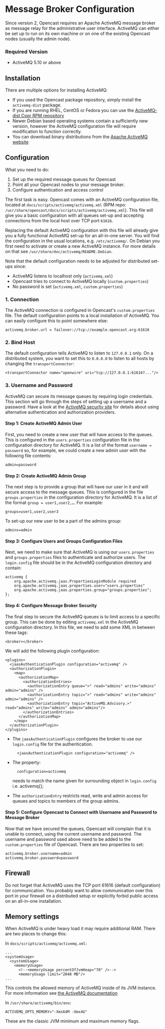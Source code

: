 Message Broker Configuration
============================

Since version 2, Opencast requires an Apache ActiveMQ message broker as message relay for the administrative user
interface. ActiveMQ can either be set up to run on its own machine or on one of the existing Opencast nodes (usually the
admin node).

### Required Version

* ActiveMQ 5.10 or above


Installation
------------

There are multiple options for installing ActiveMQ:

* If you used the Opencast package repository, simply install the `activemq-dist` package.
* If you are running RHEL, CentOS or Fedora you can use the [ActiveMQ-dist Copr RPM
  repository](https://copr.fedoraproject.org/coprs/lkiesow/apache-activemq-dist/)
* Newer Debian based operating systems contain a sufficiently new version, however the ActiveMQ configuration file will
  require modification to function correctly.
* You can download binary distributions from the [Apache ActiveMQ website](http://activemq.apache.org/download.html)


Configuration
-------------

What you need to do:

1. Set up the required message queues for Opencast
2. Point all your Opencast nodes to your message broker.
3. Configure authentication and access control

The first task is easy. Opencast comes with an ActiveMQ configuration file, located at
`docs/scripts/activemq/activemq.xml` (RPM repo: `/usr/share/opencast/docs/scripts/activemq/activemq.xml`). This file
will give you a basic configuration with all queues set-up and accepting connections from the local host over TCP port
`61616`.

Replacing the default ActiveMQ configuration with this file will already give you a fully functional ActiveMQ set-up for
an all-in-one server. You will find the configuration in the usual locations, e.g. `/etc/activemq/`. On Debian you
first need to activate or create a new ActiveMQ instance. For more details on that see
`/usr/share/doc/activemq/README.Debian`.

Note that the default configuration needs to be adjusted for distributed set-ups since:

* ActiveMQ listens to localhost only (`activemq.xml`)
* Opencast tries to connect to ActiveMQ locally (`custom.properties`)
* No password is set (`activemq.xml`, `custom.properties`)


### 1. Connection

The ActiveMQ connection is configured in Opencast's `custom.properties` file. The default configuration points to a local
installation of ActiveMQ. You can easily configure this to point somewhere else:

    activemq.broker.url = failover://tcp://example.opencast.org:61616


### 2. Bind Host

The default configuration tells ActiveMQ to listen to `127.0.0.1` only. On a distributed system, you want to set this to
`0.0.0.0` to listen to all hosts by changing the `transportConnector`:

    <transportConnector name="openwire" uri="tcp://127.0.0.1:61616?..."/>


### 3. Username and Password

ActiveMQ can secure its message queues by requiring login credentials. This section will go through the steps of setting
up a username and a password. Have a look at the [ActiveMQ security site](http://activemq.apache.org/security.html) for
details about using alternative authentication and authorization providers.

#### Step 1: Create ActiveMQ Admin User

First, you need to create a new user that will have access to the queues. This is configured in the `users.properties`
configuration file in the configuration directory for ActiveMQ. It is a list of the format `username = password` so, for
example, we could create a new admin user with the following file contents:

    admin=password

#### Step 2: Create ActiveMQ Admin Group

The next step is to provide a group that will have our user in it and will secure access to the message queues. This is
configured in the file `groups.properties` in the configuration directory for ActiveMQ. It is a list of the format
`group = user1,user2,…`. For example:

    groups=user1,user2,user3

To set-up our new user to be a part of the admins group:

    admins=admin

#### Step 3: Configure Users and Groups Configuration Files

Next, we need to make sure that ActiveMQ is using our `users.properties` and `groups.properties` files to authenticate
and authorize users. The `login.config` file should be in the ActiveMQ configuration directory and contain:

    activemq {
        org.apache.activemq.jaas.PropertiesLoginModule required
        org.apache.activemq.jaas.properties.user="users.properties"
        org.apache.activemq.jaas.properties.group="groups.properties";
    };

#### Step 4: Configure Message Broker Security

The final step to secure the ActiveMQ queues is to limit access to a specific group. This can be done by editing
`activemq.xml` in the ActiveMQ configuration directory. In this file, we need to add some XML in between these tags:

    <broker></broker>

We will add the following plugin configuration:

    <plugins>
      <jaasAuthenticationPlugin configuration="activemq" />
      <authorizationPlugin>
        <map>
          <authorizationMap>
            <authorizationEntries>
              <authorizationEntry queue=">" read="admins" write="admins" admin="admins" />
              <authorizationEntry topic=">" read="admins" write="admins" admin="admins" />
              <authorizationEntry topic="ActiveMQ.Advisory.>" read="admins" write="admins" admin="admins"/>
            </authorizationEntries>
          </authorizationMap>
        </map>
      </authorizationPlugin>
    </plugins>

* The `jaasAuthenticationPlugin` configures the broker to use our `login.config` file for the authentication.

        <jaasAuthenticationPlugin configuration="activemq" />

* The property:

        configuration=activemq

  needs to match the name given for surrounding object in `login.config` i.e. activemq{};

* The `authorizationEntry` restricts read, write and admin access for queues and topics to members of the group admins.

#### Step 5: Configure Opencast to Connect with Username and Password to Message Broker

Now that we have secured the queues, Opencast will complain that it is unable to connect, using the current username and
password. The username and password used above need to be added to the `custom.properties` file of Opencast.  There are
two properties to set:

    activemq.broker.username=admin
    activemq.broker.password=password


Firewall
--------

Do not forget that ActiveMQ uses the TCP port 61616 (default configuration) for communication. You probably want to
allow communication over this port in your firewall on a distributed setup or explicitly forbid public access on an
all-in-one installation.


Memory settings
---------------

When ActiveMQ is under heavy load it may require additional RAM. There are two places to change this:

In `docs/scripts/activemq/activemq.xml`:

    ...
    <systemUsage>
      <systemUsage>
        <memoryUsage>
          <!--<memoryUsage percentOfJvmHeap="70" />-->
          <memoryUsage limit="2048 MB"/>
    ...

This controls the allowed memory of ActiveMQ inside of its JVM instance. For more information see [the ActiveMQ
documentation](http://activemq.apache.org/javalangoutofmemory.html)

In `/usr/share/activemq/bin/env`:

    ACTIVEMQ_OPTS_MEMORY="-Xms64M -Xmx4G"

These are the classic JVM minimum and maximum memory flags.
